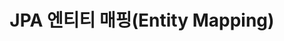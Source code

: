 ---
title: "JPA 엔티티 매핑(Entity Mapping)"
categories:
  - JPA
tags:
  - [study, java]
toc: true
toc_sticky: true
sidebar: 
  nav: "docs"
  
---